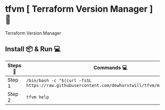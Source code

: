 # tfvm [ Terraform Version Manager ] 🔧

Terraform Version Manager

## Install 📦 & Run 💻

| Steps 📝 | Commands 💻 |
|-|-|
| Step 1 | ``` /bin/bash -c "$(curl -fsSL https://raw.githubusercontent.com/dewhurstwill/tfvm/main/setup.sh)" ``` |
| Step 2 | ``` tfvm help ``` |
